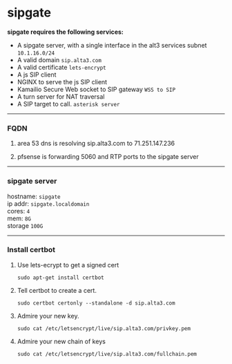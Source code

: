 # sipgate

**sipgate requires the following services:**

- A sipgate server, with a single interface in the alt3 services subnet `10.1.16.0/24`
- A valid domain `sip.alta3.com`
- A valid certificate `lets-encrypt`
- A js SIP client
- NGINX to serve the js SIP client
- Kamailio Secure Web socket to SIP gateway `WSS to SIP`
- A turn server for NAT traversal
- A SIP target to call. `asterisk server`

----
### FQDN
1. area 53 dns is resolving sip.alta3.com to 71.251.147.236

0. pfsense is forwarding 5060 and RTP ports to the sipgate server

----
### sipgate server
hostname: `sipgate`  
ip addr: `sipgate.localdomain`  
cores: `4`  
mem: `8G`  
storage `100G`  


----
### Install certbot
1. Use lets-ecrypt to get a signed cert

    `sudo apt-get install certbot`

0. Tell certbot to create a cert.

    `sudo certbot certonly --standalone -d sip.alta3.com`

0. Admire your new key.

    `sudo cat /etc/letsencrypt/live/sip.alta3.com/privkey.pem`

0. Admire your new chain of keys

    `sudo cat /etc/letsencrypt/live/sip.alta3.com/fullchain.pem`
